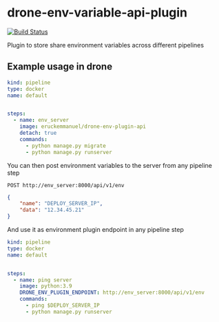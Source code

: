 # drone-env-variable-api-plugin

[![Build Status](https://cicd.vehseh.com/api/badges/Vehseh/drone-env-plugin-api/status.svg)](https://cicd.vehseh.com/Vehseh/drone-env-plugin-api)

Plugin to store share environment variables across different pipelines


## Example usage in drone

```.yml
kind: pipeline
type: docker
name: default


steps:
  - name: env_server
    image: eruckemmanuel/drone-env-plugin-api
    detach: true
    commands:
      - python manage.py migrate
      - python manage.py runserver
```

You can then post environment variables to the server from any pipeline step

`POST http://env_server:8000/api/v1/env`
```.json
{
    "name": "DEPLOY_SERVER_IP",
    "data": "12.34.45.21"
}
```

And use it as environment plugin endpoint in any pipeline step

```.yml
kind: pipeline
type: docker
name: default


steps:
  - name: ping server
    image: python:3.9
    DRONE_ENV_PLUGIN_ENDPOINT: http://env_server:8000/api/v1/env
    commands:
      - ping $DEPLOY_SERVER_IP
      - python manage.py runserver
```

